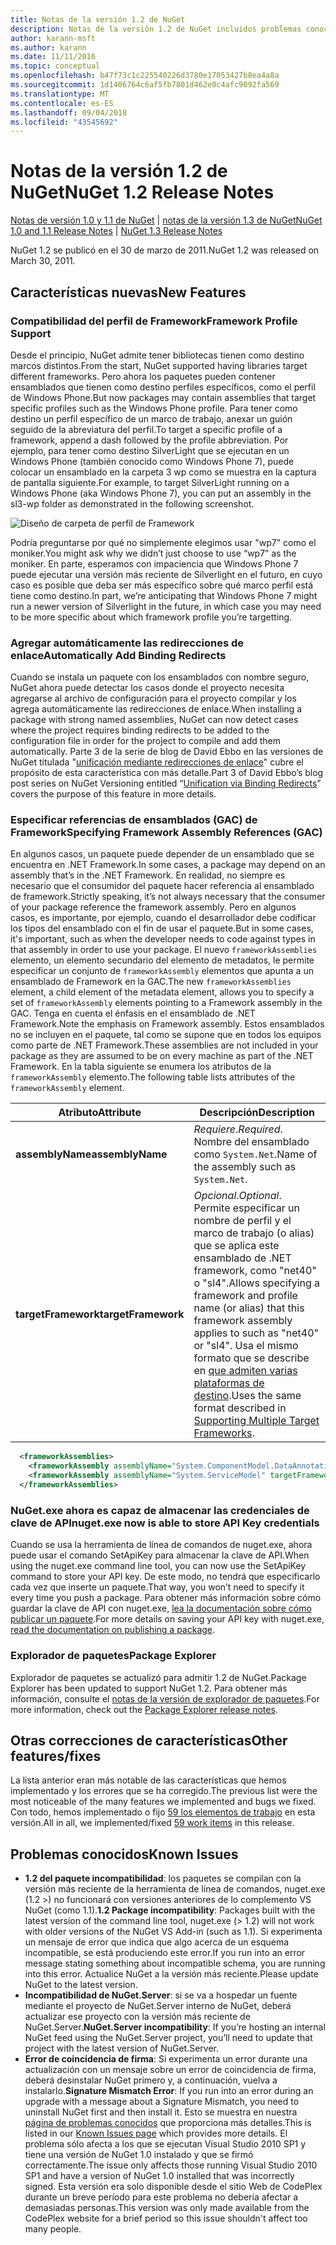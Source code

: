 ```yaml
---
title: Notas de la versión 1.2 de NuGet
description: Notas de la versión 1.2 de NuGet incluidos problemas conocidos, correcciones de errores, características agregadas y dcr.
author: karann-msft
ms.author: karann
ms.date: 11/11/2016
ms.topic: conceptual
ms.openlocfilehash: b47f73c1c225540226d3780e17053427b8ea4a8a
ms.sourcegitcommit: 1d1406764c6af5fb7801d462e0c4afc9092fa569
ms.translationtype: MT
ms.contentlocale: es-ES
ms.lasthandoff: 09/04/2018
ms.locfileid: "43545692"
---
```

# <a name="nuget-12-release-notes"></a><span data-ttu-id="c7fcb-103">Notas de la versión 1.2 de NuGet</span><span class="sxs-lookup"><span data-stu-id="c7fcb-103">NuGet 1.2 Release Notes</span></span>

<span data-ttu-id="c7fcb-104">[Notas de versión 1.0 y 1.1 de NuGet](../release-notes/nuget-1.1.md) | [notas de la versión 1.3 de NuGet](../release-notes/nuget-1.3.md)</span><span class="sxs-lookup"><span data-stu-id="c7fcb-104">[NuGet 1.0 and 1.1 Release Notes](../release-notes/nuget-1.1.md) | [NuGet 1.3 Release Notes](../release-notes/nuget-1.3.md)</span></span>

<span data-ttu-id="c7fcb-105">NuGet 1.2 se publicó en el 30 de marzo de 2011.</span><span class="sxs-lookup"><span data-stu-id="c7fcb-105">NuGet 1.2 was released on March 30, 2011.</span></span>

## <a name="new-features"></a><span data-ttu-id="c7fcb-106">Características nuevas</span><span class="sxs-lookup"><span data-stu-id="c7fcb-106">New Features</span></span>

### <a name="framework-profile-support"></a><span data-ttu-id="c7fcb-107">Compatibilidad del perfil de Framework</span><span class="sxs-lookup"><span data-stu-id="c7fcb-107">Framework Profile Support</span></span>

<span data-ttu-id="c7fcb-108">Desde el principio, NuGet admite tener bibliotecas tienen como destino marcos distintos.</span><span class="sxs-lookup"><span data-stu-id="c7fcb-108">From the start, NuGet supported having libraries target different frameworks.</span></span> <span data-ttu-id="c7fcb-109">Pero ahora los paquetes pueden contener ensamblados que tienen como destino perfiles específicos, como el perfil de Windows Phone.</span><span class="sxs-lookup"><span data-stu-id="c7fcb-109">But now packages may contain assemblies that target specific profiles such as the Windows Phone profile.</span></span> <span data-ttu-id="c7fcb-110">Para tener como destino un perfil específico de un marco de trabajo, anexar un guión seguido de la abreviatura del perfil.</span><span class="sxs-lookup"><span data-stu-id="c7fcb-110">To target a specific profile of a framework, append a dash followed by the profile abbreviation.</span></span> <span data-ttu-id="c7fcb-111">Por ejemplo, para tener como destino SilverLight que se ejecutan en un Windows Phone (también conocido como Windows Phone 7), puede colocar un ensamblado en la carpeta 3 wp como se muestra en la captura de pantalla siguiente.</span><span class="sxs-lookup"><span data-stu-id="c7fcb-111">For example, to target SilverLight running on a Windows Phone (aka Windows Phone 7), you can put an assembly in the sl3-wp folder as demonstrated in the following screenshot.</span></span>

![Diseño de carpeta de perfil de Framework](./media/framework-profile-support.png)

<span data-ttu-id="c7fcb-113">Podría preguntarse por qué no simplemente elegimos usar "wp7" como el moniker.</span><span class="sxs-lookup"><span data-stu-id="c7fcb-113">You might ask why we didn’t just choose to use “wp7” as the moniker.</span></span> <span data-ttu-id="c7fcb-114">En parte, esperamos con impaciencia que Windows Phone 7 puede ejecutar una versión más reciente de Silverlight en el futuro, en cuyo caso es posible que deba ser más específico sobre qué marco perfil está tiene como destino.</span><span class="sxs-lookup"><span data-stu-id="c7fcb-114">In part, we’re anticipating that Windows Phone 7 might run a newer version of Silverlight in the future, in which case you may need to be more specific about which framework profile you’re targetting.</span></span>

### <a name="automatically-add-binding-redirects"></a><span data-ttu-id="c7fcb-115">Agregar automáticamente las redirecciones de enlace</span><span class="sxs-lookup"><span data-stu-id="c7fcb-115">Automatically Add Binding Redirects</span></span>

<span data-ttu-id="c7fcb-116">Cuando se instala un paquete con los ensamblados con nombre seguro, NuGet ahora puede detectar los casos donde el proyecto necesita agregarse al archivo de configuración para el proyecto compilar y los agrega automáticamente las redirecciones de enlace.</span><span class="sxs-lookup"><span data-stu-id="c7fcb-116">When installing a package with strong named assemblies, NuGet can now detect cases where the project requires binding redirects to be added to the configuration file in order for the project to compile and add them automatically.</span></span> <span data-ttu-id="c7fcb-117">Parte 3 de la serie de blog de David Ebbo en las versiones de NuGet titulada "[unificación mediante redirecciones de enlace](http://blog.davidebbo.com/2011/01/nuget-versioning-part-3-unification-via.html)" cubre el propósito de esta característica con más detalle.</span><span class="sxs-lookup"><span data-stu-id="c7fcb-117">Part 3 of David Ebbo’s blog post series on NuGet Versioning entitled “[Unification via Binding Redirects](http://blog.davidebbo.com/2011/01/nuget-versioning-part-3-unification-via.html)” covers the purpose of this feature in more details.</span></span>

<a name="framework-assembly-refs"></a>

### <a name="specifying-framework-assembly-references-gac"></a><span data-ttu-id="c7fcb-118">Especificar referencias de ensamblados (GAC) de Framework</span><span class="sxs-lookup"><span data-stu-id="c7fcb-118">Specifying Framework Assembly References (GAC)</span></span>

<span data-ttu-id="c7fcb-119">En algunos casos, un paquete puede depender de un ensamblado que se encuentra en .NET Framework.</span><span class="sxs-lookup"><span data-stu-id="c7fcb-119">In some cases, a package may depend on an assembly that’s in the .NET Framework.</span></span> <span data-ttu-id="c7fcb-120">En realidad, no siempre es necesario que el consumidor del paquete hacer referencia al ensamblado de framework.</span><span class="sxs-lookup"><span data-stu-id="c7fcb-120">Strictly speaking, it’s not always necessary that the consumer of your package reference the framework assembly.</span></span> <span data-ttu-id="c7fcb-121">Pero en algunos casos, es importante, por ejemplo, cuando el desarrollador debe codificar los tipos del ensamblado con el fin de usar el paquete.</span><span class="sxs-lookup"><span data-stu-id="c7fcb-121">But in some cases, it's important, such as when the developer needs to code against types in that assembly in order to use your package.</span></span> <span data-ttu-id="c7fcb-122">El nuevo `frameworkAssemblies` elemento, un elemento secundario del elemento de metadatos, le permite especificar un conjunto de `frameworkAssembly` elementos que apunta a un ensamblado de Framework en la GAC.</span><span class="sxs-lookup"><span data-stu-id="c7fcb-122">The new `frameworkAssemblies` element, a child element of the metadata element, allows you to specify a set of `frameworkAssembly` elements pointing to a Framework assembly in the GAC.</span></span> <span data-ttu-id="c7fcb-123">Tenga en cuenta el énfasis en el ensamblado de .NET Framework.</span><span class="sxs-lookup"><span data-stu-id="c7fcb-123">Note the emphasis on Framework assembly.</span></span>
<span data-ttu-id="c7fcb-124">Estos ensamblados no se incluyen en el paquete, tal como se supone que en todos los equipos como parte de .NET Framework.</span><span class="sxs-lookup"><span data-stu-id="c7fcb-124">These assemblies are not included in your package as they are assumed to be on every machine  as part of the .NET Framework.</span></span> <span data-ttu-id="c7fcb-125">En la tabla siguiente se enumera los atributos de la `frameworkAssembly` elemento.</span><span class="sxs-lookup"><span data-stu-id="c7fcb-125">The following table lists attributes of the `frameworkAssembly` element.</span></span>


|<span data-ttu-id="c7fcb-126">Atributo</span><span class="sxs-lookup"><span data-stu-id="c7fcb-126">Attribute</span></span> |<span data-ttu-id="c7fcb-127">Descripción</span><span class="sxs-lookup"><span data-stu-id="c7fcb-127">Description</span></span>|
|----------------|-----------|
|<span data-ttu-id="c7fcb-128">**assemblyName**</span><span class="sxs-lookup"><span data-stu-id="c7fcb-128">**assemblyName**</span></span>|<span data-ttu-id="c7fcb-129">*Requiere*.</span><span class="sxs-lookup"><span data-stu-id="c7fcb-129">*Required*.</span></span> <span data-ttu-id="c7fcb-130">Nombre del ensamblado como `System.Net`.</span><span class="sxs-lookup"><span data-stu-id="c7fcb-130">Name of the assembly such as `System.Net`.</span></span>|
|<span data-ttu-id="c7fcb-131">**targetFramework**</span><span class="sxs-lookup"><span data-stu-id="c7fcb-131">**targetFramework**</span></span>|<span data-ttu-id="c7fcb-132">*Opcional*.</span><span class="sxs-lookup"><span data-stu-id="c7fcb-132">*Optional*.</span></span> <span data-ttu-id="c7fcb-133">Permite especificar un nombre de perfil y el marco de trabajo (o alias) que se aplica este ensamblado de .NET framework, como "net40" o "sl4".</span><span class="sxs-lookup"><span data-stu-id="c7fcb-133">Allows specifying a framework and profile name (or alias) that this framework assembly applies to such as "net40" or "sl4".</span></span> <span data-ttu-id="c7fcb-134">Usa el mismo formato que se describe en [que admiten varias plataformas de destino](../create-packages/supporting-multiple-target-frameworks.md).</span><span class="sxs-lookup"><span data-stu-id="c7fcb-134">Uses the same format described in [Supporting Multiple Target Frameworks](../create-packages/supporting-multiple-target-frameworks.md).</span></span>|

```xml
  <frameworkAssemblies>
    <frameworkAssembly assemblyName="System.ComponentModel.DataAnnotations" targetFramework="net40" />
    <frameworkAssembly assemblyName="System.ServiceModel" targetFramework="net40" />
  </frameworkAssemblies>
```

### <a name="nugetexe-now-is-able-to-store-api-key-credentials"></a><span data-ttu-id="c7fcb-135">NuGet.exe ahora es capaz de almacenar las credenciales de clave de API</span><span class="sxs-lookup"><span data-stu-id="c7fcb-135">nuget.exe now is able to store API Key credentials</span></span>

<span data-ttu-id="c7fcb-136">Cuando se usa la herramienta de línea de comandos de nuget.exe, ahora puede usar el comando SetApiKey para almacenar la clave de API.</span><span class="sxs-lookup"><span data-stu-id="c7fcb-136">When using the nuget.exe command line tool, you can now use the SetApiKey command to store your API key.</span></span> <span data-ttu-id="c7fcb-137">De este modo, no tendrá que especificarlo cada vez que inserte un paquete.</span><span class="sxs-lookup"><span data-stu-id="c7fcb-137">That way, you won’t need to specify it every time you push a package.</span></span> <span data-ttu-id="c7fcb-138">Para obtener más información sobre cómo guardar la clave de API con nuget.exe, [lea la documentación sobre cómo publicar un paquete](../create-packages/publish-a-package.md).</span><span class="sxs-lookup"><span data-stu-id="c7fcb-138">For more details on saving your API key with nuget.exe, [read the documentation on publishing a package](../create-packages/publish-a-package.md).</span></span>

### <a name="package-explorer"></a><span data-ttu-id="c7fcb-139">Explorador de paquetes</span><span class="sxs-lookup"><span data-stu-id="c7fcb-139">Package Explorer</span></span>
<span data-ttu-id="c7fcb-140">Explorador de paquetes se actualizó para admitir 1.2 de NuGet.</span><span class="sxs-lookup"><span data-stu-id="c7fcb-140">Package Explorer has been updated to support NuGet 1.2.</span></span> <span data-ttu-id="c7fcb-141">Para obtener más información, consulte el [notas de la versión de explorador de paquetes](http://nuget.codeplex.com/wikipage?title=New%20features%20in%20NuGet%20Package%20Explorer%201.0).</span><span class="sxs-lookup"><span data-stu-id="c7fcb-141">For more information, check out the [Package Explorer release notes](http://nuget.codeplex.com/wikipage?title=New%20features%20in%20NuGet%20Package%20Explorer%201.0).</span></span>

## <a name="other-featuresfixes"></a><span data-ttu-id="c7fcb-142">Otras correcciones de características</span><span class="sxs-lookup"><span data-stu-id="c7fcb-142">Other features/fixes</span></span>

<span data-ttu-id="c7fcb-143">La lista anterior eran más notable de las características que hemos implementado y los errores que se ha corregido.</span><span class="sxs-lookup"><span data-stu-id="c7fcb-143">The previous list were the most noticeable of the many features we implemented and bugs we fixed.</span></span> <span data-ttu-id="c7fcb-144">Con todo, hemos implementado o fijo [59 los elementos de trabajo](http://nuget.codeplex.com/workitem/list/advanced?keyword=&status=All&type=All&priority=All&release=NuGet%201.2&assignedTo=All&component=All&sortField=Votes&sortDirection=Descending&page=0) en esta versión.</span><span class="sxs-lookup"><span data-stu-id="c7fcb-144">All in all, we implemented/fixed [59 work items](http://nuget.codeplex.com/workitem/list/advanced?keyword=&status=All&type=All&priority=All&release=NuGet%201.2&assignedTo=All&component=All&sortField=Votes&sortDirection=Descending&page=0) in this release.</span></span>

## <a name="known-issues"></a><span data-ttu-id="c7fcb-145">Problemas conocidos</span><span class="sxs-lookup"><span data-stu-id="c7fcb-145">Known Issues</span></span>

* <span data-ttu-id="c7fcb-146">**1.2 del paquete incompatibilidad**: los paquetes se compilan con la versión más reciente de la herramienta de línea de comandos, nuget.exe (1.2 >) no funcionará con versiones anteriores de lo complemento VS NuGet (como 1.1).</span><span class="sxs-lookup"><span data-stu-id="c7fcb-146">**1.2 Package incompatibility**: Packages built with the latest version of the command line tool, nuget.exe (> 1.2) will not work with older versions of the NuGet VS Add-in (such as 1.1).</span></span> <span data-ttu-id="c7fcb-147">Si experimenta un mensaje de error que indica que algo acerca de un esquema incompatible, se está produciendo este error.</span><span class="sxs-lookup"><span data-stu-id="c7fcb-147">If you run into an error message stating something about incompatible schema, you are running into this error.</span></span> <span data-ttu-id="c7fcb-148">Actualice NuGet a la versión más reciente.</span><span class="sxs-lookup"><span data-stu-id="c7fcb-148">Please update NuGet to the latest version.</span></span>
* <span data-ttu-id="c7fcb-149">**Incompatibilidad de NuGet.Server**: si se va a hospedar un fuente mediante el proyecto de NuGet.Server interno de NuGet, deberá actualizar ese proyecto con la versión más reciente de NuGet.Server.</span><span class="sxs-lookup"><span data-stu-id="c7fcb-149">**NuGet.Server incompatibility**: If you’re hosting an internal NuGet feed using the NuGet.Server project, you’ll need to update that project with the latest version of NuGet.Server.</span></span>
* <span data-ttu-id="c7fcb-150">**Error de coincidencia de firma**: Si experimenta un error durante una actualización con un mensaje sobre un error de coincidencia de firma, deberá desinstalar NuGet primero y, a continuación, vuelva a instalarlo.</span><span class="sxs-lookup"><span data-stu-id="c7fcb-150">**Signature Mismatch Error**: If you run into an error during an upgrade with a message about a Signature Mismatch, you need to uninstall NuGet first and then install it.</span></span> <span data-ttu-id="c7fcb-151">Esto se muestra en nuestra [página de problemas conocidos](../release-notes/known-issues.md) que proporciona más detalles.</span><span class="sxs-lookup"><span data-stu-id="c7fcb-151">This is listed in our [Known Issues page](../release-notes/known-issues.md) which provides more details.</span></span> <span data-ttu-id="c7fcb-152">El problema sólo afecta a los que se ejecutan Visual Studio 2010 SP1 y tiene una versión de NuGet 1.0 instalado y que se firmó correctamente.</span><span class="sxs-lookup"><span data-stu-id="c7fcb-152">The issue only affects those running Visual Studio 2010 SP1 and have a version of NuGet 1.0 installed that was incorrectly signed.</span></span> <span data-ttu-id="c7fcb-153">Esta versión era solo disponible desde el sitio Web de CodePlex durante un breve período para este problema no debería afectar a demasiadas personas.</span><span class="sxs-lookup"><span data-stu-id="c7fcb-153">This version was only made available from the CodePlex website for a brief period so this issue shouldn't affect too many people.</span></span>